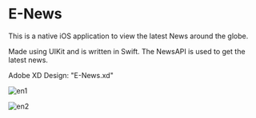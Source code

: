 # E-News

This is a native iOS application to view the latest News around the globe.

Made using UIKit and is written in Swift.
The NewsAPI is used to get the latest news. 

Adobe XD Design: "E-News.xd"

![en1](https://user-images.githubusercontent.com/28254428/94185555-6eb0dc00-fe73-11ea-9580-f8ef01dc3cf1.gif)

![en2](https://user-images.githubusercontent.com/28254428/94185687-986a0300-fe73-11ea-8952-e379ee9e57f6.gif)
